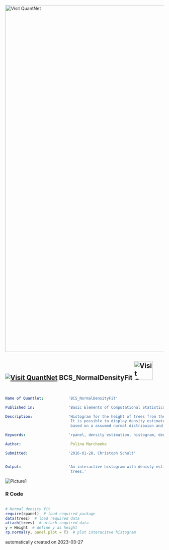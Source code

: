 [<img src="https://github.com/QuantLet/Styleguide-and-FAQ/blob/master/pictures/banner.png" width="1100" alt="Visit QuantNet">](http://quantlet.de/)

## [<img src="https://github.com/QuantLet/Styleguide-and-FAQ/blob/master/pictures/qloqo.png" alt="Visit QuantNet">](http://quantlet.de/) **BCS_NormalDensityFit** [<img src="https://github.com/QuantLet/Styleguide-and-FAQ/blob/master/pictures/QN2.png" width="60" alt="Visit QuantNet 2.0">](http://quantlet.de/)

```yaml


Name of Quantlet:           'BCS_NormalDensityFit'

Published in:               'Basic Elements of Computational Statistics'

Description:                'Histogram for the height of trees from the trees package.
                             It is possible to display density estimates for the height
                             based on a assumed normal distribuion and estimated density.'

Keywords:                   'rpanel, density estimation, histogram, density, plot'

Author:                      Polina Marchenko

Submitted:                  '2016-01-28, Christoph Schult'


Output:                     'An interactive histogram with denisty estimation for the height of
                             trees.'

```

![Picture1](BCS_NormalDensityFit.png)

### R Code
```r

# Normal density fit
require(rpanel)  # load required package
data(trees)  # load required data
attach(trees)  # attach required data
y = Height  # define y as height
rp.normal(y, panel.plot = T)  # plot interacitve histogram
```

automatically created on 2023-03-27